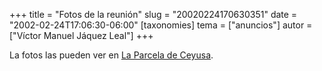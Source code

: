 +++
title = "Fotos de la reunión"
slug = "20020224170630351"
date = "2002-02-24T17:06:30-06:00"
[taxonomies]
tema = ["anuncios"]
autor = ["Víctor Manuel Jáquez Leal"]
+++

La fotos las pueden ver en [La Parcela de
Ceyusa](http://red.coral.com.mx/ceyusa/index.asp?op=photos&id=10).
